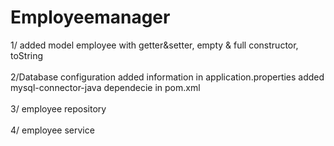 # Employeemanager

1/ added model employee with getter&setter, empty &  full constructor, toString
<br/><br/>
2/Database configuration
added information in application.properties
added mysql-connector-java dependecie in pom.xml
<br/><br/>
3/ employee repository
<br/><br/>
4/ employee service




